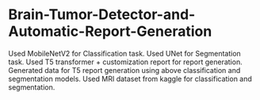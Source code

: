 # Brain-Tumor-Detector-and-Automatic-Report-Generation
Used MobileNetV2 for Classification task.
Used UNet for Segmentation task.
Used T5 transformer + customization report for report generation.
Generated data for T5 report generation using above classification and segmentation models.
Used MRI dataset from kaggle for classification and segmentation.
